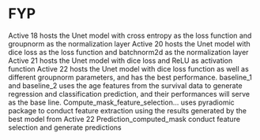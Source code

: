 # FYP
Active 18 hosts the Unet model with cross entropy as the loss function and groupnorm as the normalization layer
Active 20 hosts the Unet model with dice loss as the loss function and batchnorm2d as the normalization layer
Active 21 hosts the Unet model with dice loss and ReLU as activation function 
Active 22 hosts the Unet model with dice loss function as well as different groupnorm parameters, and has the best performance.
baseline_1 and baseline_2 uses the age features from the survival data to generate regression and classification prediction, and their 
performances will serve as the base line.
Compute_mask_feature_selection... uses pyradiomic package to conduct feature extraction using the results generated by the best model from Active 22
Prediction_computed_mask conduct feature selection and generate predictions
